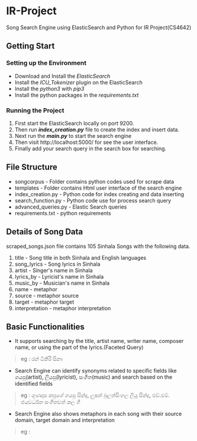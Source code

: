 # IR-Project

Song Search Engine using ElasticSearch and Python for IR Project(CS4642)

## Getting Start
### Setting up the Environment
* Download and Install the _ElasticSearch_
* Install the _ICU_Tokenizer_ plugin on the ElasticSearch
* Install the _python3_ with _pip3_
* Install the python packages in the _requirements.txt_

### Running the Project
1. First start the ElasticSearch locally on port 9200.
2. Then run **_index_creation.py_** file to create the index and insert data.
3. Next run the **_main.py_** to start the search engine
4. Then visit http://localhost:5000/ for see the user interface.
5. Finally add your search query in the search box for searching.

## File Structure
* songcorpus - Folder contains python codes used for scrape data
* templates - Folder contains Html user interface of the search engine
* index_creation.py - Python code for index creating and data inserting
* search_function.py - Python code use for process search query
* advanced_queries.py - Elastic Search queries
* requirements.txt - python requirements 

## Details of Song Data
scraped_songs.json file contains 105 Sinhala Songs with the following data.
1. title - Song title in both Sinhala and English languages
2. song_lyrics - Song lyrics in Sinhala
3. artist - Singer's name in Sinhala
4. lyrics_by - Lyricist's name in Sinhala
5. music_by - Musician's name in Sinhala
6. name - metaphor
7. source - metaphor source
8. target - metaphor target
9. interpretation - metaphor interpretation

## Basic Functionalities
* It supports searching by the title, artist name, writer name, composer name, or using the part of the lyrics.(Faceted Query)
> eg : රන් ටිකිරි සිනා
* Search Engine can identify synonyms related to specific fields like ගයපු(artist), ලියපු(lyricist), සංගීත(music) and search
based on the identified fields
> eg : ගුණදාස කපුගේ ගයපු සින්දු, ලුෂන් බුලත්සිංහල ලියූ සින්දු, එච්.එම්. ජයවර්ධන සංගීතවත් කල ගී
* Search Engine also shows metaphors in each song with their source domain, target domain and interpretation
> eg : 
